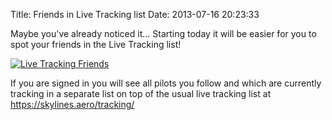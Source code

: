 Title: Friends in Live Tracking list
Date: 2013-07-16 20:23:33

Maybe you've already noticed it... Starting today it will be easier for you to
spot your friends in the Live Tracking list!


[![Live Tracking Friends]({filename}/images/live-tracking-friends.png)]({filename}/images/live-tracking-friends.png)


If you are signed in you will see all pilots you follow and which are
currently tracking in a separate list on top of the usual live tracking list
at <https://skylines.aero/tracking/>
